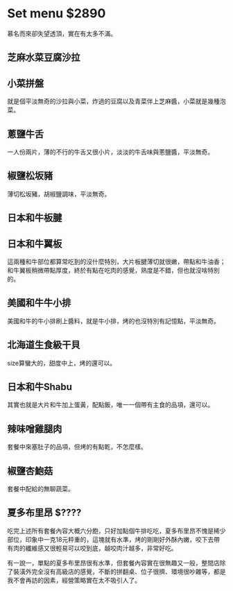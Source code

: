 # Set menu $2890
慕名而來卻失望透頂，實在有太多不滿。
## 芝麻水菜豆腐沙拉
## 小菜拼盤
就是個平淡無奇的沙拉與小菜，炸過的豆腐以及青菜伴上芝麻醬，小菜就是幾種泡菜。
## 蔥鹽牛舌
一人份兩片，薄的不行的牛舌又很小片，淡淡的牛舌味與蔥鹽醬，平淡無奇。
## 椒鹽松坂豬
薄切松坂豬，胡椒鹽調味，平淡無奇。
## 日本和牛板腱
## 日本和牛翼板
這兩種和牛部位都算常吃到的沒什麼特別，大片板腱薄切就很嫩，帶點和牛油香；和牛翼板稍微帶點厚度，終於有點在吃肉的感覺，熟度是不錯，但也就沒啥特別的。
## 美國和牛牛小排
美國和牛的牛小排刷上醬料，就是牛小排，烤的也沒特別有記憶點，平淡無奇。
## 北海道生食級干貝
size算蠻大的，甜度中上，烤的還可以。
## 日本和牛Shabu
其實也就是大片和牛加上蛋黃，配點飯，唯一一個帶有主食的品項，還可以。
## 辣味噌雞腿肉
套餐中來塞肚子的品項，但烤的有點乾，不怎麼樣。
## 椒鹽杏鮑菇
套餐中配給的無聊蔬菜。
## 夏多布里昂 $????
吃完上述所有套餐內容大概六分飽，只好加點個牛排吃吃，夏多布里昂不愧是稀少部位，印象中一克18元秤重的，這塊就有水準，烤的剛剛好外酥內嫩，咬下去帶有肉的纖維感又很輕易可以咬到底，越咬肉汁越多，非常好吃。

有一說一，單點的夏多布里昂很有水準，但套餐內容實在很無趣又一般，整間店除了裝潢外完全沒有高級店的感覺，不斷的拼翻桌、位子很擠、環境很吵雜等，都是我不會再訪的因素，經營策略實在太不吸引人了。